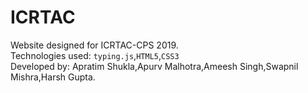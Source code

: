# ICRTAC
Website designed for ICRTAC-CPS 2019.<br>
Technologies used: ```typing.js```,```HTML5```,```CSS3```<br>
Developed by: Apratim Shukla,Apurv Malhotra,Ameesh Singh,Swapnil Mishra,Harsh Gupta.
